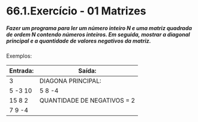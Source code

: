 # 66.1.Exercício - 01 Matrizes
##### Fazer um programa para ler um número inteiro N e uma matriz quadrada de ordem N contendo números inteiros. Em seguida, mostrar a diagonal principal e a quantidade de valores negativos da matriz.

Exemplos:

| Entrada:  | Saída:                        |
|-----------|-------------------------------|
| 3         | DIAGONA PRINCIPAL:            |
| 5 -3 10   | 5 8 -4                        |
| 15 8 2    | QUANTIDADE DE NEGATIVOS = 2   |
| 7 9 -4    |